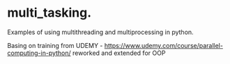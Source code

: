 # multi_tasking.

Examples of using multithreading and multiprocessing in python.

Basing on training from UDEMY - https://www.udemy.com/course/parallel-computing-in-python/ reworked and extended for OOP
